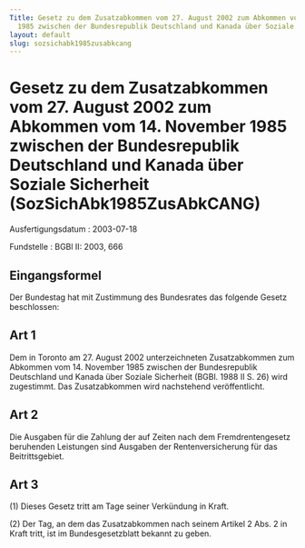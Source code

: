 ```yaml
---
Title: Gesetz zu dem Zusatzabkommen vom 27. August 2002 zum Abkommen vom 14. November
  1985 zwischen der Bundesrepublik Deutschland und Kanada über Soziale Sicherheit
layout: default
slug: sozsichabk1985zusabkcang
---
```


# Gesetz zu dem Zusatzabkommen vom 27. August 2002 zum Abkommen vom 14. November 1985 zwischen der Bundesrepublik Deutschland und Kanada über Soziale Sicherheit (SozSichAbk1985ZusAbkCANG)

Ausfertigungsdatum
:   2003-07-18

Fundstelle
:   BGBl II: 2003, 666



## Eingangsformel

Der Bundestag hat mit Zustimmung des Bundesrates das folgende Gesetz
beschlossen:


## Art 1

Dem in Toronto am 27. August 2002 unterzeichneten Zusatzabkommen zum
Abkommen vom 14. November 1985 zwischen der Bundesrepublik Deutschland
und Kanada über Soziale Sicherheit (BGBl. 1988 II S. 26) wird
zugestimmt. Das Zusatzabkommen wird nachstehend veröffentlicht.


## Art 2

Die Ausgaben für die Zahlung der auf Zeiten nach dem Fremdrentengesetz
beruhenden Leistungen sind Ausgaben der Rentenversicherung für das
Beitrittsgebiet.


## Art 3

(1) Dieses Gesetz tritt am Tage seiner Verkündung in Kraft.

(2) Der Tag, an dem das Zusatzabkommen nach seinem Artikel 2 Abs. 2 in
Kraft tritt, ist im Bundesgesetzblatt bekannt zu geben.


